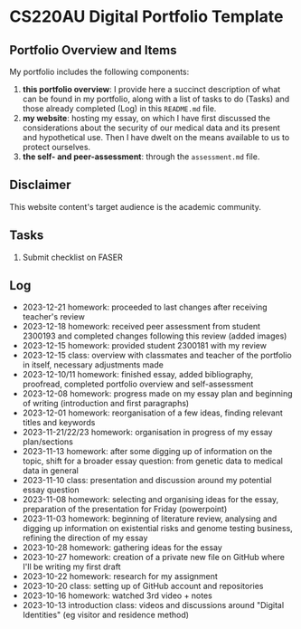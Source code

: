 # CS220AU Digital Portfolio Template

## Portfolio Overview and Items
My portfolio includes the following components:

1. **this portfolio overview**: I provide here a succinct description of what can be found in my portfolio, along with a list of tasks to do (Tasks) and those already completed (Log) in this `README.md` file.
2. **my website**: hosting my essay, on which I have first discussed the considerations about the security of our medical data and its present and hypothetical use. Then I have dwelt on the means available to us to protect ourselves.
3. **the self- and peer-assessment**: through the `assessment.md` file.



## Disclaimer
This website content's target audience is the academic community.


## Tasks
1. Submit checklist on FASER


## Log
- 2023-12-21 homework: proceeded to last changes after receiving teacher's review
- 2023-12-18 homework: received peer assessment from student 2300193 and completed changes following this review (added images)
- 2023-12-15 homework: provided student 2300181 with my review
- 2023-12-15 class: overview with classmates and teacher of the portfolio in itself, necessary adjustments made
- 2023-12-10/11 homework: finished essay, added bibliography, proofread, completed portfolio overview and self-assessment 
- 2023-12-08 homework: progress made on my essay plan and beginning of writing (introduction and first paragraphs)
- 2023-12-01 homework: reorganisation of a few ideas, finding relevant titles and keywords
- 2023-11-21/22/23 homework: organisation in progress of my essay plan/sections
- 2023-11-13 homework: after some digging up of information on the topic, shift for a broader essay question: from genetic data to medical data in general
- 2023-11-10 class: presentation and discussion around my potential essay question
- 2023-11-08 homework: selecting and organising ideas for the essay, preparation of the presentation for Friday (powerpoint)
- 2023-11-03 homework: beginning of literature review, analysing and digging up information on existential risks and genome testing business, refining the direction of my essay
- 2023-10-28 homework: gathering ideas for the essay
- 2023-10-27 homework: creation of a private new file on GitHub where I'll be writing my first draft
- 2023-10-22 homework: research for my assignment  
- 2023-10-20 class: setting up of GitHub account and repositories
- 2023-10-16 homework: watched 3rd video + notes
- 2023-10-13 introduction class: videos and discussions around "Digital Identities" (eg visitor and residence method)

